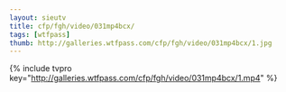 ```yaml
--- 
layout: sieutv
title: cfp/fgh/video/031mp4bcx/
tags: [wtfpass]
thumb: http://galleries.wtfpass.com/cfp/fgh/video/031mp4bcx/1.jpg
---
```

{% include tvpro key="http://galleries.wtfpass.com/cfp/fgh/video/031mp4bcx/1.mp4" %} 
